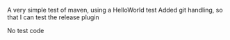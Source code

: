 A very simple test of maven, using a HelloWorld test
Added git handling, so that I can test the release plugin

No test code
